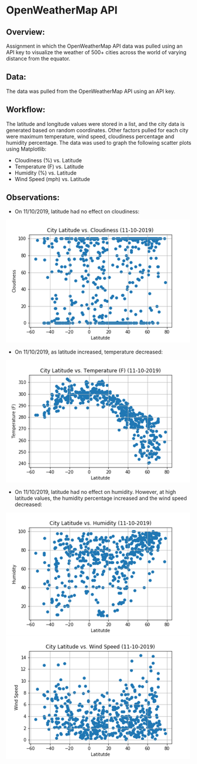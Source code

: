 # OpenWeatherMap API

## Overview:

Assignment in which the OpenWeatherMap API data was pulled using an API key to visualize the weather of 500+ cities across the world of varying distance from the equator. 

## Data:

The data was pulled from the OpenWeatherMap API using an API key. 

## Workflow:

The latitude and longitude values were stored in a list, and the city data is generated based on random coordinates. Other factors pulled for each city were maximum temperature, wind speed, cloudiness percentage and humidity percentage. The data was used to graph the following scatter plots using Matplotlib:

- Cloudiness (%) vs. Latitude
- Temperature (F) vs. Latitude
- Humidity (%) vs. Latitude
- Wind Speed (mph) vs. Latitude

## Observations:

- On 11/10/2019, latitude had no effect on cloudiness:

<img src="images/LatitudevsCloudiness.png" width="500">

- On 11/10/2019, as latitude increased, temperature decreased:

<img src="images/LatitudevsTemperature.png" width="500">


- On 11/10/2019, latitude had no effect on humidity. However, at high latitude values, the humidity percentage increased and the wind speed decreased:

<img src="images/LatitudevsHumidity.png" width="500">

<img src="images/LatitudevsWindSpeed.png" width="500">